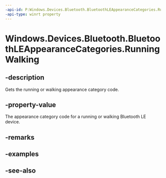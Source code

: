 ```yaml
---
-api-id: P:Windows.Devices.Bluetooth.BluetoothLEAppearanceCategories.RunningWalking
-api-type: winrt property
---
```


<!-- Property syntax
public ushort RunningWalking { get; }
-->

# Windows.Devices.Bluetooth.BluetoothLEAppearanceCategories.RunningWalking

## -description
Gets the running or walking appearance category code.

## -property-value
The appearance category code for a running or walking Bluetooth LE device.

## -remarks

## -examples

## -see-also
